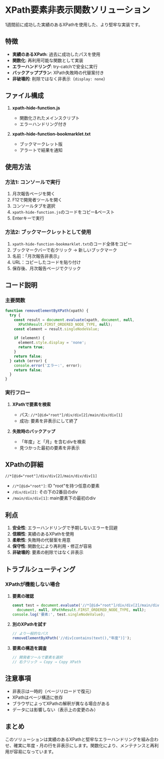 # XPath要素非表示関数ソリューション

1週間前に成功した実績のあるXPathを使用した、より堅牢な実装です。

## 特徴

- **実績のあるXPath**: 過去に成功したパスを使用
- **関数化**: 再利用可能な関数として実装
- **エラーハンドリング**: try-catchで安全に実行
- **バックアッププラン**: XPath失敗時の代替案付き
- **非破壊的**: 削除ではなく非表示（`display: none`）

## ファイル構成

1. **xpath-hide-function.js**
   - 関数化されたメインスクリプト
   - エラーハンドリング付き

2. **xpath-hide-function-bookmarklet.txt**
   - ブックマークレット版
   - アラートで結果を通知

## 使用方法

### 方法1: コンソールで実行

1. 月次報告ページを開く
2. F12で開発者ツールを開く
3. コンソールタブを選択
4. `xpath-hide-function.js`のコードをコピー&ペースト
5. Enterキーで実行

### 方法2: ブックマークレットとして使用

1. `xpath-hide-function-bookmarklet.txt`のコード全体をコピー
2. ブックマークバーで右クリック → 新しいブックマーク
3. 名前：「月次報告非表示」
4. URL：コピーしたコードを貼り付け
5. 保存後、月次報告ページでクリック

## コード説明

### 主要関数

```javascript
function removeElementByXPath(xpath) {
  try {
    const result = document.evaluate(xpath, document, null, 
      XPathResult.FIRST_ORDERED_NODE_TYPE, null);
    const element = result.singleNodeValue;
    
    if (element) {
      element.style.display = 'none';
      return true;
    }
    return false;
  } catch (error) {
    console.error('エラー:', error);
    return false;
  }
}
```

### 実行フロー

1. **XPathで要素を検索**
   - パス: `//*[@id="root"]/div/div[2]/main/div/div[1]`
   - 成功: 要素を非表示にして終了

2. **失敗時のバックアップ**
   - 「年度」と「月」を含むdivを検索
   - 見つかった最初の要素を非表示

## XPathの詳細

```
//*[@id="root"]/div/div[2]/main/div/div[1]
```

- `//*[@id="root"]`: ID "root"を持つ任意の要素
- `/div/div[2]`: その下の2番目のdiv
- `/main/div/div[1]`: main要素下の最初のdiv

## 利点

1. **安全性**: エラーハンドリングで予期しないエラーを回避
2. **信頼性**: 実績のあるXPathを使用
3. **柔軟性**: 失敗時の代替案を用意
4. **保守性**: 関数化により再利用・修正が容易
5. **非破壊的**: 要素の削除ではなく非表示

## トラブルシューティング

### XPathが機能しない場合

1. **要素の確認**
   ```javascript
   const test = document.evaluate('//*[@id="root"]/div/div[2]/main/div/div[1]', 
     document, null, XPathResult.FIRST_ORDERED_NODE_TYPE, null);
   console.log('要素:', test.singleNodeValue);
   ```

2. **別のXPathを試す**
   ```javascript
   // より一般的なパス
   removeElementByXPath('//div[contains(text(),"年度")]');
   ```

3. **要素の構造を調査**
   ```javascript
   // 開発者ツールで要素を選択
   // 右クリック → Copy → Copy XPath
   ```

## 注意事項

- 非表示は一時的（ページリロードで復元）
- XPathはページ構造に依存
- ブラウザによってXPathの解釈が異なる場合がある
- データには影響しない（表示上の変更のみ）

## まとめ

このソリューションは実績のあるXPathと堅牢なエラーハンドリングを組み合わせ、確実に年度・月の行を非表示にします。関数化により、メンテナンスと再利用が容易になっています。